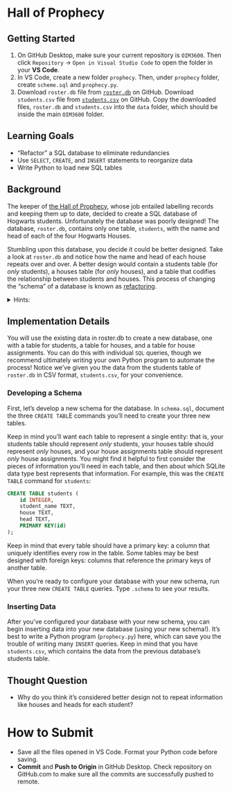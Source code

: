 # Hall of Prophecy

## Getting Started

1. On GitHub Desktop, make sure your current repository is `OIM3600`. Then click `Repository` -> `Open in Visual Studio Code` to open the folder in your **VS Code**.
2. In VS Code, create a new folder `prophecy`. Then, under `prophecy` folder, create `scheme.sql` and `prophecy.py`.
3. Download `roster.db` file from [`roster.db`](./prophecy/roster.db) on GitHub. Download `students.csv` file from [`students.csv`](./prophecy/students.csv) on GitHub. Copy the downloaded files, `roster.db` and `students.csv` into the `data` folder, which should be inside the main `OIM3600` folder. 

## Learning Goals

- “Refactor” a SQL database to eliminate redundancies
- Use `SELECT`, `CREATE`, and `INSERT` statements to reorganize data
- Write Python to load new SQL tables


## Background

The keeper of [the Hall of Prophecy](https://harrypotter.fandom.com/wiki/Hall_of_Prophecy), whose job entailed labelling records and keeping them up to date, decided to create a SQL database of Hogwarts students. Unfortunately the database was poorly designed! The database, `roster.db`, contains only one table, `students`, with the name and head of each of the four Hogwarts Houses.

Stumbling upon this database, you decide it could be better designed. Take a look at `roster.db` and notice how the name and head of each house repeats over and over. A better design would contain a students table (for *only* students), a houses table (for *only* houses), and a table that codifies the relationship between students and houses. This process of changing the “schema” of a database is known as [refactoring](https://en.wikipedia.org/wiki/Database_refactoring).


<details>
<summary>Hints:</summary>
- You can view the data in the Hall of Prophecy’s table by executing `sqlite3 roster.db`, followed by `.schema` in your `sqlite3` prompt. This will output the `CREATE TABLE` statement that was used to generate the `students` table.
You can then use `SELECT` statements to view the contents of this table.
</details>


## Implementation Details

You will use the existing data in roster.db to create a new database, one with a table for students, a table for houses, and a table for house assignments. You can do this with individual `SQL` queries, though we recommend ultimately writing your own Python program to automate the process! Notice we’ve given you the data from the students table of `roster.db` in CSV format, `students.csv`, for your convenience.


### Developing a Schema

First, let’s develop a new schema for the database. In `schema.sql`, document the three `CREATE TABL`E commands you’ll need to create your three new tables.

Keep in mind you’ll want each table to represent a single entity: that is, your students table should represent *only* students, your houses table should represent *only* houses, and your house assignments table should represent *only* house assignments. You might find it helpful to first consider the pieces of information you’ll need in each table, and then about which SQLite data type best represents that information. For example, this was the `CREATE TABLE` command for `students`:
```sql
CREATE TABLE students (
    id INTEGER,
    student_name TEXT,
    house TEXT,
    head TEXT,
    PRIMARY KEY(id)
);
```

Keep in mind that every table should have a primary key: a column that uniquely identifies every row in the table. Some tables may be best designed with foreign keys: columns that reference the primary keys of another table.

When you’re ready to configure your database with your new schema, run your three new `CREATE TABLE` queries. Type `.schema` to see your results.

### Inserting Data

After you’ve configured your database with your new schema, you can begin inserting data into your new database (using your new schema!). It’s best to write a Python program (`prophecy.py`) here, which can save you the trouble of writing many `INSERT` queries. Keep in mind that you have `students.csv`, which contains the data from the previous database’s students table.

## Thought Question

- Why do you think it’s considered better design not to repeat information like houses and heads for each student?


# How to Submit

- Save all the files opened in VS Code. Format your Python code before saving.
- **Commit** and **Push to Origin** in GitHub Desktop. Check repository on GitHub.com to make sure all the commits are successfully pushed to remote.
